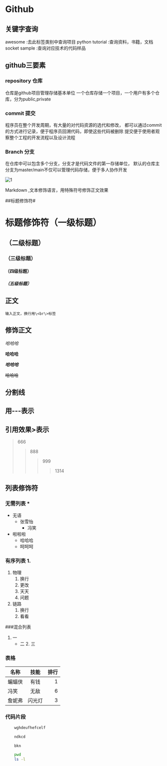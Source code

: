 # Github

## 关键字查询
awesome :去此标签类别中查询项目
python tutorial :查询资料，书籍，文档
socket sample :查询对应技术的代码样品

## github三要素

### repository 仓库
仓库是github项目管理存储基本单位
一个仓库存储一个项目，一个用户有多个仓库，分为public,private

### commit 提交
程序员在整个开发周期，有大量的对代码资源的选代和修改，
都可以通过commit的方式进行记录，便于程序员回溯代码，即使这些代码被删除
提交便于使用者观察整个工程的开发流程以及设计流程

### Branch 分支
在仓库中可以包含多个分支，分支才是代码文件的第一存储单位， 
默认的仓库主分支为master/main不仅可以管理代码存储，便于多人协作开发

![](C://Users//86151//Desktop//1.jpg "1")






































Markdown ,文本修饰语言，用特殊符号修饰正文效果<br>

##标题修饰符\#

# 标题修饰符（一级标题）
## （二级标题）
### （三级标题）
#### （四级标题）
##### （五级标题）




## 正文
	输入正文，换行用\<br\>标签
## 修饰正文

*哈哈哈*

**哈哈哈**

***哈哈哈***

~~哈哈哈~~

## 分割线
  用\-\-\-表示
---

## 引用效果\>表示
> 666
>> 888
>>> 999
>>>> 1314

## 列表修饰符
### 无需列表 \*
* 无语
  * 张雪怡
    * 冯笑
* 啦啦啦
  * 哈哈哈
  * 呵呵呵

### 有序列表 1.
1. 物理
   1. 换行
   2. 更改
   3. 天天
   4. 问题
2. 链路
   1. 换行
   2. 看看

###混合列表
1. 一
   * 二
     2. 三

### 表格
名称|技能|排行
--|:--:|--:
蝙蝠侠|有钱|1
冯笑|无敌|6
詹妮弗|闪光灯|3

### 代码片段

```c
	wghdeufhefcelf
```

```cpp
	ndkcd
```

```py
	bkn
```

```bash
	pwd
	ls -l
```































